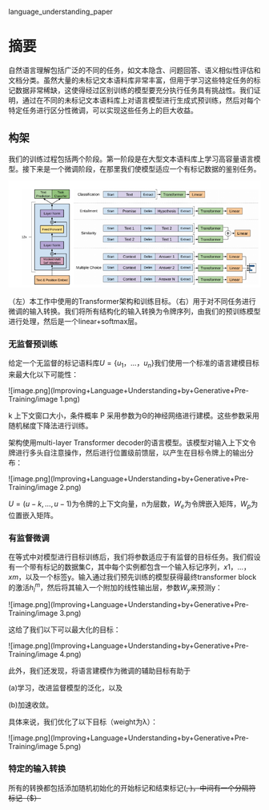 language_understanding_paper

# 摘要

自然语言理解包括广泛的不同的任务，如文本隐含、问题回答、语义相似性评估和文档分类。虽然大量的未标记文本语料库非常丰富，但用于学习这些特定任务的标记数据非常稀缺，这使得经过区别训练的模型要充分执行任务具有挑战性。我们证明，通过在不同的未标记文本语料库上对语言模型进行生成式预训练，然后对每个特定任务进行区分性微调，可以实现这些任务上的巨大收益。

## 构架

我们的训练过程包括两个阶段。第一阶段是在大型文本语料库上学习高容量语言模型。接下来是一个微调阶段，在那里我们使模型适应一个有标记数据的鉴别任务。

![image.png](Improving+Language+Understanding+by+Generative+Pre-Training/image.png)

（左）本工作中使用的Transformer架构和训练目标。（右）用于对不同任务进行微调的输入转换。我们将所有结构化的输入转换为令牌序列，由我们的预训练模型进行处理，然后是一个linear+softmax层。

### 无监督预训练

给定一个无监督的标记语料库$U = \{u_1，…，u_n\}$我们使用一个标准的语言建模目标来最大化以下可能性：

![image.png](Improving+Language+Understanding+by+Generative+Pre-Training/image 1.png)

k 上下文窗口大小，条件概率 P 采用参数为Θ的神经网络进行建模。这些参数采用随机梯度下降法进行训练。

架构使用multi-layer Transformer decoder的语言模型。该模型对输入上下文令牌进行多头自注意操作，然后进行位置级前馈层，以产生在目标令牌上的输出分布：

![image.png](Improving+Language+Understanding+by+Generative+Pre-Training/image 2.png)

$U = (u−k, . . . , u−1)$为令牌的上下文向量，n为层数，$W_e$为令牌嵌入矩阵，$W_p$为位置嵌入矩阵。

### 有监督微调

在等式中对模型进行目标训练后，我们将参数适应于有监督的目标任务。我们假设有一个带有标记的数据集C，其中每个实例都包含一个输入标记序列，$x1，…，xm，$以及一个标签y。输入通过我们预先训练的模型获得最终transformer block的激活$h^m_l$，然后将其输入一个附加的线性输出层，参数$W_y$来预测y：

![image.png](Improving+Language+Understanding+by+Generative+Pre-Training/image 3.png)

这给了我们以下可以最大化的目标：

![image.png](Improving+Language+Understanding+by+Generative+Pre-Training/image 4.png)

此外，我们还发现，将语言建模作为微调的辅助目标有助于

(a)学习，改进监督模型的泛化，以及

(b)加速收敛。

具体来说，我们优化了以下目标（weight为λ）：

![image.png](Improving+Language+Understanding+by+Generative+Pre-Training/image 5.png)

### 特定的输入转换

所有的转换都包括添加随机初始化的开始标记和结束标记(<s>, <e>)，中间有一个分隔符标记（$）



